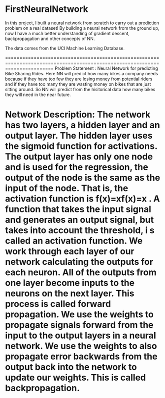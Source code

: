 # FirstNeuralNetwork
In this project, I built a neural network from scratch to carry out a prediction problem on a real dataset! 
By building a neural network from the ground up, now I have a much better understanding of gradient descent, 
backpropagation and other concepts of NN.

The data comes from the UCI Machine Learning Database.

============================================================================================================================= 
Problem Statement : Neural Network for predicting Bike Sharing Rides. Here NN will predict how many bikes 
a company needs because if they have too few they are losing money from potential riders 
and if they have too many they are wasting money on bikes that are just sitting around. 
So NN will predict from the hisitorical data how many bikes they will need in the near future.

Network Description:
The network has two layers, a hidden layer and an output layer. The hidden layer 
uses the sigmoid function for activations. The output layer has only one node and is used for the regression, 
the output of the node is the same as the input of the node. That is, the activation function is f(x)=xf(x)=x . 
A function that takes the input signal and generates an output signal, but takes into account the threshold, i
s called an activation function. We work through each layer of our network calculating the outputs for each neuron. 
All of the outputs from one layer become inputs to the neurons on the next layer. This process is called forward propagation. 
We use the weights to propagate signals forward from the input to the output layers in a neural network. 
We use the weights to also propagate error backwards from the output back into the network to update our weights. 
This is called backpropagation.
============================================================================================================================= 
